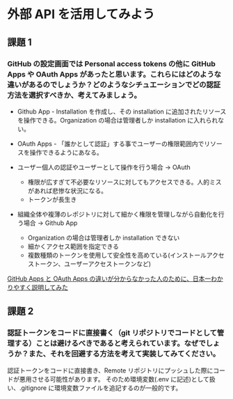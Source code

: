 # 外部 API を活用してみよう

## 課題 1

### GitHub の設定画面では Personal access tokens の他に GitHub Apps や OAuth Apps があったと思います。これらにはどのような違いがあるのでしょうか？どのようなシチュエーションでどの認証方法を選択すべきか、考えてみましょう。

- Github App - Installation を作成し、その installation に追加されたリソースを操作できる。Organization の場合は管理者しか installation に入れられない。

- OAuth Apps - 「誰かとして認証」する事でユーザーの権限範囲内でリソースを操作できるようにあなる。

- ユーザー個人の認証やユーザーとして操作を行う場合 -> OAuth
  - 権限が広すぎて不必要なリソースに対してもアクセスできる。人的ミスがあれば悲惨な状況になる。
  - トークンが長生き
- 組織全体や複薄のレポジトリに対して細かく権限を管理しながら自動化を行う場合 -> Github App
  - Organization の場合は管理者しか installation できない
  - 細かくアクセス範囲を指定できる
  - 複数種類のトークンを使用して安全性を高めている(インストールアクセストークン、ユーザーアクセストークンなど)

[GitHub Apps と OAuth Apps の違いが分からなかった人のために、日本一わかりやすく説明してみた](https://qiita.com/dowanna6/items/cfe3fc88643d3ef95a37)

## 課題 2

### 認証トークンをコードに直接書く（git リポジトリでコードとして管理する）ことは避けるべきであると考えられています。なぜでしょうか？また、それを回避する方法を考えて実装してみてください。

認証トークンをコードに直接書き、Remote リポジトリにプッシュした際にコードが悪用させる可能性があります。
そのため環境変数(.env に記述)として扱い、.gitignore に環境変数ファイルを追記するのが一般的です。
